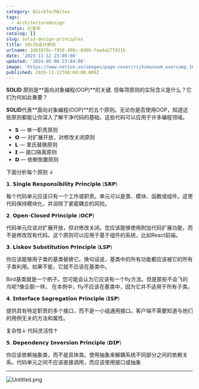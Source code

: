 ```yaml
---
category: QuickTechBites
tags:
  - ArchitectureDesign
status: 已发布
catalog: []
slug: solid-design-principles
title: SOLID设计原则
urlname: 2d810f8c-f950-406c-8d0b-faa4a27fd21b
date: '2023-11-12 23:08:00'
updated: '2024-05-08 23:04:00'
image: 'https://www.notion.so/images/page-cover/rijksmuseum_avercamp_1620.jpg'
published: 2019-11-12T08:00:00.000Z
---
```


**SOLID** 原则是**面向对象编程(OOP)**的关键. 但每项原则的实际含义是什么？它们为何如此重要？


**SOLID**代表**面向对象编程(OOP)**的五个原则。无论你是否使用OOP，知道这些原则都能让你深入了解干净代码的基础，这些代码可以应用于许多编程领域。

- 𝗦 — 单一职责原则
- 𝗢 — 对扩展开放，对修改关闭原则
- 𝗟 — 里氏替换原则
- 𝗜 — 接口隔离原则
- 𝗗 — 依赖倒置原则

下面分析每个原则 ↓


𝟭. 𝗦𝗶𝗻𝗴𝗹𝗲 𝗥𝗲𝘀𝗽𝗼𝗻𝘀𝗶𝗯𝗶𝗹𝗶𝘁𝘆 𝗣𝗿𝗶𝗻𝗰𝗶𝗽𝗹𝗲 (𝗦𝗥𝗣)


每个代码单元应该只有一个工作或职责。单元可以是类、模块、函数或组件。这使代码保持模块化，并消除了紧密耦合的风险。


𝟮. 𝗢𝗽𝗲𝗻-𝗖𝗹𝗼𝘀𝗲𝗱 𝗣𝗿𝗶𝗻𝗰𝗶𝗽𝗹𝗲 (𝗢𝗖𝗣)


代码单元应该对扩展开放，但对修改关闭。您应该能够使用附加代码扩展功能，而不是修改现有代码。这个原则可以应用于基于组件的系统，比如React前端。


𝟯. 𝗟𝗶𝘀𝗸𝗼𝘃 𝗦𝘂𝗯𝘀𝘁𝗶𝘁𝘂𝘁𝗶𝗼𝗻 𝗣𝗿𝗶𝗻𝗰𝗶𝗽𝗹𝗲 (𝗟𝗦𝗣)


你应该能够用子类的基类替换它。换句话说，基类中的所有功能都应该被它的所有子类利用。如果不能，它就不应该在基类中。


Bird基类就是一个例子。您可能会认为它应该有一个fly方法。但是那些不会飞的鸟呢?像企鹅一样。
在本例中，fly不应该在基类中，因为它并不适用于所有子类。


𝟰. 𝗜𝗻𝘁𝗲𝗿𝗳𝗮𝗰𝗲 𝗦𝗲𝗴𝗿𝗲𝗴𝗮𝘁𝗶𝗼𝗻 𝗣𝗿𝗶𝗻𝗰𝗶𝗽𝗹𝗲 (𝗜𝗦𝗣)


提供具有特定职责的多个接口，而不是一小组通用接口。客户端不需要知道与他们的用例无关的方法和属性。


复杂性↓
代码灵活性↑


𝟱. 𝗗𝗲𝗽𝗲𝗻𝗱𝗲𝗻𝗰𝘆 𝗜𝗻𝘃𝗲𝗿𝘀𝗶𝗼𝗻 𝗣𝗿𝗶𝗻𝗰𝗶𝗽𝗹𝗲 (𝗗𝗜𝗣)


你应该依赖抽象类，而不是具体类。使用抽象来解耦系统不同部分之间的依赖关系。代码单元之间不应该直接调用，而应该使用接口或抽象


---


![Untitled.png](https://prod-files-secure.s3.us-west-2.amazonaws.com/5d24fe63-e567-4804-86f9-9fdc62e13082/6fc4afd3-478b-4aaf-9884-0a3f8e406a71/Untitled.png?X-Amz-Algorithm=AWS4-HMAC-SHA256&X-Amz-Content-Sha256=UNSIGNED-PAYLOAD&X-Amz-Credential=ASIAZI2LB466R4HEMXAO%2F20250303%2Fus-west-2%2Fs3%2Faws4_request&X-Amz-Date=20250303T213706Z&X-Amz-Expires=3600&X-Amz-Security-Token=IQoJb3JpZ2luX2VjEKX%2F%2F%2F%2F%2F%2F%2F%2F%2F%2FwEaCXVzLXdlc3QtMiJHMEUCIGwj3C6E%2BzcOK6yX21bGTbG4PTZ52Y9LpCiRQQ1QtcKzAiEA%2BjTwvcB7WWliRK91%2F7%2FjmDSL298fMxBvKkVH0wupcFwqiAQI3v%2F%2F%2F%2F%2F%2F%2F%2F%2F%2FARAAGgw2Mzc0MjMxODM4MDUiDGnrwvHicRL9p819HyrcA0cLJgPxO3o4vXDXngfx5N7DDptl4nT9bcZTERH9p3q0Fcg2trNSPsyMJqe4admni%2BeS3u9bqehYM61TeiHkbj7v50mUAlduyxhQAfKK336L4kuEWwn1KD09RFGl8p%2BsHXM2kerWID51VnC5siyajbVvbd03CufY1zzugIw3XtNwKohXnl8RaMlIg3WkcQfOJpXYMt8RaX%2FE3PVTHH52dzDoQfG3TksCqv3SgZlp2aD3bs53UTNXPsdOw4lB5WpB0XhFd3NQyuraC8UAE4xV4XgI1pHLVzX1KfmXn6NkHuuRpNBIzpgcb4FtzpZ%2BM7f7vAdOz3%2Bek5tTWlyBdnzCgPr%2F5FMVu8aTPZ775UURIK%2FD83YRPbeAu8JD%2BiLU%2BG%2BgXRCNb0EQhZE5lfYDOM5RtHup2q%2FVJzopjq71d2k5fp%2B8crIkUNpmKy%2BZD7PSxeNDXaXotDY3R7xU44cvggmE0Nd%2BS%2FEdVj3ews9TwcDDPL0vV5iUPK%2BoUZyM1Z7xDWViTtUuxtUU6KpKv3Vdtlh2caZUr0WwbIqYAn1VRDzvvNLbuNcdwJGaRF%2F2GytNqZz%2BP4oTJ1qKXVERgbj1A84pf9saYbDQ4Llfq4WSaYmDnX9SU7eol6U89cJzt7xrMI24mL4GOqUBdntY04HLH8S%2B%2BUGkjXKRm3ZPCIb7Tl0BzJf72c8sxxhoPhOYS%2BO1KEWj%2FePmSqo6ZoeuPV7C47fPO%2B8jnoGciqK934VQJuZ2p05gdDAkjE7mLGmyWDkzywrMXkCGEh8CJJJM6NhacXuZwvcqVDITEI1k0vQSGcLzx6t%2F1Pz%2ByAbRuS2kR74PDcfKNmbWaX%2ByoSF6y4QA3QAPRADMa%2F90qMchCKf7&X-Amz-Signature=d6442e7f1c8ec5650208648082ed4008e4d4bc05dae2579a2e9772e16308723a&X-Amz-SignedHeaders=host&x-id=GetObject)

